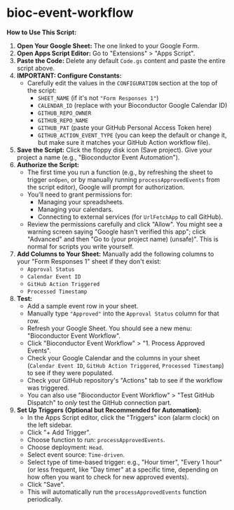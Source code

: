 # bioc-event-workflow

**How to Use This Script:**

1.  **Open Your Google Sheet:** The one linked to your Google Form.
2.  **Open Apps Script Editor:** Go to "Extensions" > "Apps Script".
3.  **Paste the Code:** Delete any default `Code.gs` content and paste the entire script above.
4.  **IMPORTANT: Configure Constants:**
    * Carefully edit the values in the `CONFIGURATION` section at the top of the script:
        * `SHEET_NAME` (if it's not `"Form Responses 1"`)
        * `CALENDAR_ID` (replace with your Bioconductor Google Calendar ID)
        * `GITHUB_REPO_OWNER`
        * `GITHUB_REPO_NAME`
        * `GITHUB_PAT` (paste your GitHub Personal Access Token here)
        * `GITHUB_ACTION_EVENT_TYPE` (you can keep the default or change it, but make sure it matches your GitHub Action workflow file).
5.  **Save the Script:** Click the floppy disk icon (Save project). Give your project a name (e.g., "Bioconductor Event Automation").
6.  **Authorize the Script:**
    * The first time you run a function (e.g., by refreshing the sheet to trigger `onOpen`, or by manually running `processApprovedEvents` from the script editor), Google will prompt for authorization.
    * You'll need to grant permissions for:
        * Managing your spreadsheets.
        * Managing your calendars.
        * Connecting to external services (for `UrlFetchApp` to call GitHub).
    * Review the permissions carefully and click "Allow". You might see a warning screen saying "Google hasn't verified this app"; click "Advanced" and then "Go to (your project name) (unsafe)". This is normal for scripts you write yourself.
7.  **Add Columns to Your Sheet:** Manually add the following columns to your "Form Responses 1" sheet if they don't exist:
    * `Approval Status`
    * `Calendar Event ID`
    * `GitHub Action Triggered`
    * `Processed Timestamp`
8.  **Test:**
    * Add a sample event row in your sheet.
    * Manually type `"Approved"` into the `Approval Status` column for that row.
    * Refresh your Google Sheet. You should see a new menu: "Bioconductor Event Workflow".
    * Click "Bioconductor Event Workflow" > "1. Process Approved Events".
    * Check your Google Calendar and the columns in your sheet (`Calendar Event ID`, `GitHub Action Triggered`, `Processed Timestamp`) to see if they were populated.
    * Check your GitHub repository's "Actions" tab to see if the workflow was triggered.
    * You can also use "Bioconductor Event Workflow" > "Test GitHub Dispatch" to *only* test the GitHub connection part.
9.  **Set Up Triggers (Optional but Recommended for Automation):**
    * In the Apps Script editor, click the "Triggers" icon (alarm clock) on the left sidebar.
    * Click "+ Add Trigger".
    * Choose function to run: `processApprovedEvents`.
    * Choose deployment: `Head`.
    * Select event source: `Time-driven`.
    * Select type of time-based trigger: e.g., "Hour timer", "Every 1 hour" (or less frequent, like "Day timer" at a specific time, depending on how often you want to check for new approved events).
    * Click "Save".
    * This will automatically run the `processApprovedEvents` function periodically.
